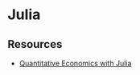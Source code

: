 # Julia

## Resources

- [Quantitative Economics with Julia](https://julia.quantecon.org/intro.html)

